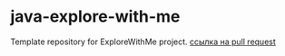 # java-explore-with-me
Template repository for ExploreWithMe project.
[ссылка на pull request](https://github.com/TattletaleStrangler/java-explore-with-me/pull/5)
